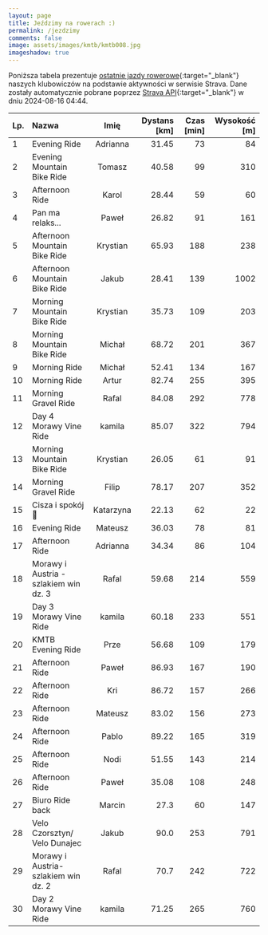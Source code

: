 ```yaml
---
layout: page
title: Jeździmy na rowerach :)
permalink: /jezdzimy
comments: false
image: assets/images/kmtb/kmtb008.jpg
imageshadow: true
---
```


Poniższa tabela prezentuje [ostatnie jazdy rowerowe](https://www.strava.com/clubs/336381){:target="_blank"} naszych klubowiczów na podstawie aktywności w serwisie Strava. Dane zostały automatycznie pobrane poprzez [Strava API](https://developers.strava.com/docs/reference/#api-Clubs-getClubActivitiesById){:target="_blank"} w dniu 2024-08-16 04:44.

Lp. | Nazwa | Imię | Dystans [km] | Czas [min] | Wysokość [m]
:--- | :--- | :---: | ---: | ---: | ---:
1|Evening Ride|Adrianna|31.45|73|84
2|Evening Mountain Bike Ride|Tomasz|40.58|99|310
3|Afternoon Ride|Karol|28.44|59|60
4|Pan ma relaks...|Paweł|26.82|91|161
5|Afternoon Mountain Bike Ride|Krystian|65.93|188|238
6|Afternoon Mountain Bike Ride|Jakub|28.41|139|1002
7|Morning Mountain Bike Ride|Krystian|35.73|109|203
8|Morning Mountain Bike Ride|Michał|68.72|201|367
9|Morning Ride|Michał|52.41|134|167
10|Morning Ride|Artur|82.74|255|395
11|Morning Gravel Ride|Rafal|84.08|292|778
12|Day 4 Morawy Vine Ride|kamila|85.07|322|794
13|Morning Mountain Bike Ride|Krystian|26.05|61|91
14|Morning Gravel Ride|Filip|78.17|207|352
15|Cisza i spokój 💚|Katarzyna|22.13|62|22
16|Evening Ride|Mateusz|36.03|78|81
17|Afternoon Ride|Adrianna|34.34|86|104
18|Morawy i Austria - szlakiem win dz. 3|Rafal|59.68|214|559
19|Day 3 Morawy Vine Ride|kamila|60.18|233|551
20|KMTB Evening Ride|Prze|56.68|109|179
21|Afternoon Ride|Paweł|86.93|167|190
22|Afternoon Ride|Kri|86.72|157|266
23|Afternoon Ride|Mateusz|83.02|156|273
24|Afternoon Ride|Pablo|89.22|165|319
25|Afternoon Ride|Nodi|51.55|143|214
26|Afternoon Ride|Paweł|35.08|108|248
27|Biuro Ride back|Marcin|27.3|60|147
28|Velo Czorsztyn/ Velo Dunajec|Jakub|90.0|253|791
29|Morawy i Austria- szlakiem win dz. 2|Rafal|70.7|242|722
30|Day 2 Morawy Vine Ride|kamila|71.25|265|760
